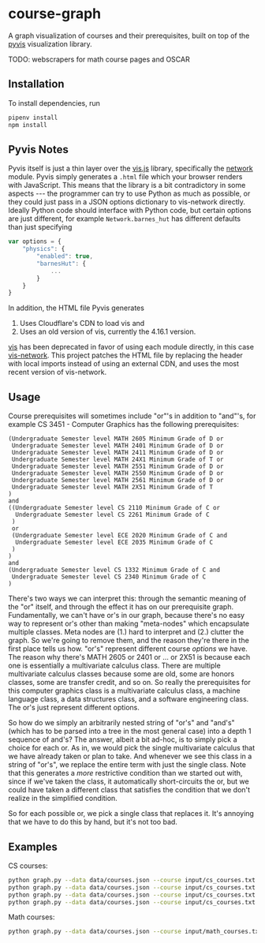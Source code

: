 # course-graph

A graph visualization of courses and their prerequisites, built on
top of the [pyvis](https://pyvis.readthedocs.io/en/latest/index.html)
visualization library.

TODO: webscrapers for math course pages and OSCAR

## Installation

To install dependencies, run 
```bash
pipenv install
npm install
```

## Pyvis Notes

Pyvis itself is just a thin layer over the
[vis.js](https://visjs.org/) library, specifically the
[network](https://visjs.github.io/vis-network/docs/network/) module. Pyvis
simply generates a `.html` file which your browser renders with JavaScript.
This means that the library is a bit contradictory in some aspects ---
the programmer can try to use Python as much as possible, or they could
just pass in a JSON options dictionary to vis-network directly. Ideally Python
code should interface with Python code, but certain options are just different,
for example `Network.barnes_hut` has different defaults than just specifying
```javascript
var options = {
    "physics": {
        "enabled": true,
        "barnesHut": {
            ...
        }
    }
}
```

In addition, the HTML file Pyvis generates
1. Uses Cloudflare's CDN to load vis and
2. Uses an old version of vis, currently the 4.16.1 version.

[vis](https://www.npmjs.com/package/vis) has been deprecated
in favor of using each module directly, in this case
[vis-network](https://www.npmjs.com/package/vis-network). This project patches
the HTML file by replacing the header with local imports instead of using
an external CDN, and uses the most recent version of vis-network.

## Usage

Course prerequisites will sometimes include "or"'s in addition to "and"'s, for
example CS 3451 - Computer Graphics has the following prerequisites:
```text
(Undergraduate Semester level MATH 2605 Minimum Grade of D or
 Undergraduate Semester level MATH 2401 Minimum Grade of D or
 Undergraduate Semester level MATH 2411 Minimum Grade of D or
 Undergraduate Semester level MATH 24X1 Minimum Grade of T or
 Undergraduate Semester level MATH 2551 Minimum Grade of D or
 Undergraduate Semester level MATH 2550 Minimum Grade of D or
 Undergraduate Semester level MATH 2561 Minimum Grade of D or
 Undergraduate Semester level MATH 2X51 Minimum Grade of T
)
and
((Undergraduate Semester level CS 2110 Minimum Grade of C or
  Undergraduate Semester level CS 2261 Minimum Grade of C
 ) 
 or
 (Undergraduate Semester level ECE 2020 Minimum Grade of C and
  Undergraduate Semester level ECE 2035 Minimum Grade of C
 )
)
and
(Undergraduate Semester level CS 1332 Minimum Grade of C and
 Undergraduate Semester level CS 2340 Minimum Grade of C
)
```

There's two ways we can interpret this: through the semantic meaning of
the "or" itself, and through the effect it has on our prerequisite graph.
Fundamentally, we can't have or's in our graph, because there's no easy way
to represent or's other than making "meta-nodes" which encapsulate multiple
classes. Meta nodes are (1.) hard to interpret and (2.) clutter the graph. So
we're going to remove them, and the reason they're there in the first place
tells us how. "or's" represent different course _options_ we have. The reason
why there's MATH 2605 or 2401 or ... or 2X51 is because each one is essentially
a multivariate calculus class. There are multiple multivariate calculus classes
because some are old, some are honors classes, some are transfer credit, and
so on. So really the prerequisites for this computer graphics class is a
multivariate calculus class, a machine language class, a data structures class,
and a software engineering class. The or's just represent different options.

So how do we simply an arbitrarily nested string of "or's" and "and's" (which
has to be parsed into a tree in the most general case) into a depth 1 sequence
of and's? The answer, albeit a bit ad-hoc, is to simply pick a choice for each
or. As in, we would pick the single multivariate calculus that we have already
taken or plan to take. And whenever we see this class in a string of "or's", we
replace the entire term with just the single class. Note that this generates
a _more_ restrictive condition than we started out with, since if we've taken
the class, it automatically short-circuits the or, but we could have taken
a different class that satisfies the condition that we don't realize in the
simplified condition. 

So for each possible or, we pick a single class that replaces it.
It's annoying that we have to do this by hand, but it's not too bad.

## Examples

CS courses:
```bash
python graph.py --data data/courses.json --course input/cs_courses.txt --prune input/prune.txt --options input/json/cs_undergrad.json --undergrad 
python graph.py --data data/courses.json --course input/cs_courses.txt --prune input/prune.txt --options input/json/cs_undergrad_cat.json --undergrad --color
python graph.py --data data/courses.json --course input/cs_courses.txt --prune input/prune.txt --options input/json/cs_grad.json -k 15
python graph.py --data data/courses.json --course input/cs_courses.txt --prune input/prune.txt --options input/json/cs_grad_cat.json -k 15 --color
```

Math courses:
```bash
python graph.py --data data/courses.json --course input/math_courses.txt --prune input/prune.txt --options input/json/math_undergrad.json --undergrad 
```

